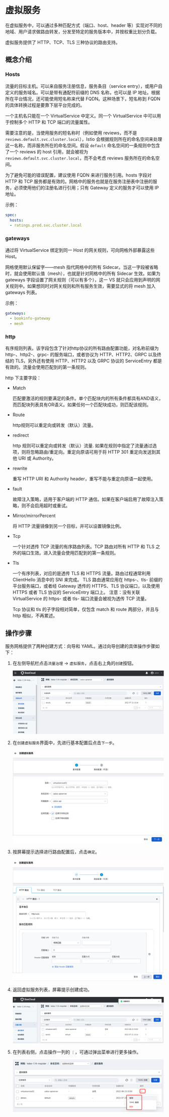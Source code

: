 # 虚拟服务

在虚拟服务中，可以通过多种匹配方式（端口、host、header 等）实现对不同的地域、用户请求做路由转发，分发至特定的服务版本中，并按权重比划分负载。

虚拟服务提供了 HTTP、TCP、TLS 三种协议的路由支持。

## 概念介绍

### Hosts

流量的目标主机。可以来自服务注册信息，服务条目（service entry），或用户自定义的服务域名。可以是带有通配符前缀的 DNS 名称，也可以是 IP 地址。根据所在平台情况，还可能使用短名称来代替 FQDN。这种场景下，短名称到 FQDN 的具体转换过程是要靠下层平台完成的。

一个主机名只能在一个 VirtualService 中定义。同一个 VirtualService 中可以用于控制多个 HTTP 和 TCP 端口的流量属性。

需要注意的是，当使用服务的短名称时（例如使用 reviews，而不是 `reviews.default.svc.cluster.local`），Istio 会根据规则所在的命名空间来处理这一名称，而非服务所在的命名空间。假设 `default` 命名空间的一条规则中包含了一个 reviews 的 host 引用，就会被视为 `reviews.default.svc.cluster.local`，而不会考虑 reviews 服务所在的命名空间。

为了避免可能的错误配置，建议使用 FQDN 来进行服务引用。hosts 字段对 HTTP 和 TCP 服务都是有效的。网格中的服务也就是在服务注册表中注册的服务，必须使用他们的注册名进行引用；只有 Gateway 定义的服务才可以使用 IP 地址。

示例：

```yaml
spec:
  hosts:
  - ratings.prod.svc.cluster.local
```

### gateways

通过将 VirtualService 绑定到同一 Host 的网关规则，可向网格外部暴露这些 Host。

网格使用默认保留字——mesh 指代网格中的所有 Sidecar。当这一字段被省略时，就会使用默认值（mesh），也就是针对网格中的所有 Sidecar 生效。如果为 gateways 字段设置了网关规则（可以有多个），这一 VS 就只会应用到声明的网关规则中。如果想同时对网关规则和所有服务生效，需要显式的将 mesh 加入 gateways 列表。

示例：

```yaml
gateways:
  - bookinfo-gateway
  - mesh
```

### http

有序规则列表。该字段包含了针对http协议的所有路由配置功能，对名称前缀为 http-、http2-、grpc- 的服务端口，或者协议为 HTTP、HTTP2、GRPC 以及终结的 TLS，另外还有使用 HTTP、HTTP2 以及 GRPC 协议的 ServiceEntry 都是有效的。流量会使用匹配到的第一条规则。

http 下主要字段：

- Match

    匹配要激活的规则要满足的条件。单个匹配块内的所有条件都具有AND语义，而匹配块列表具有OR语义。如果任何一个匹配块成功，则匹配该规则。

- Route

    http规则可以重定向或转发（默认）流量。

- redirect

    http 规则可以重定向或转发（默认）流量. 如果在规则中指定了流量通过选项，则将忽略路由/重定向。重定向原语可用于将 HTTP 301 重定向发送到其他 URI 或 Authority。

- rewrite

    重写 HTTP URI 和 Authority header，重写不能与重定向原语一起使用。

- fault

    故障注入策略，适用于客户端的 HTTP 通信。如果在客户端启用了故障注入策略，则不会启用超时或重试。

- Mirror/mirrorPercent

    将 HTTP 流量镜像到另一个目标，并可以设置镜像比例。

- Tcp

    一个针对透传 TCP 流量的有序路由列表。TCP 路由对所有 HTTP 和 TLS 之外的端口生效。进入流量会使用匹配到的第一条规则。

- Tls

    一个有序列表，对应的是透传 TLS 和 HTTPS 流量。路由过程通常利用 ClientHello 消息中的 SNI 来完成。
    TLS 路由通常应用在 https-、tls- 前缀的平台服务端口，或者经 Gateway 透传的 HTTPS、TLS 协议端口，以及使用 HTTPS 或者 TLS 协议的 ServiceEntry 端口上。
    注意：没有关联 VirtualService 的 https- 或者 tls- 端口流量会被视为透传 TCP 流量。

    Tcp 协议和 tls 的子字段相对简单，仅包含 match 和 route 两部分，并且与 http 相似，不再累述。

## 操作步骤

服务网格提供了两种创建方式：向导和 YAML。通过向导创建的具体操作步骤如下：

1. 在左侧导航栏点击`流量治理` -> `虚拟服务`，点击右上角的`创建`按钮。

    ![创建](../../images/virtualserv01.png)

2. 在`创建虚拟服务`界面中，先进行基本配置后点击`下一步`。

    ![创建](../../images/virtualserv02.png)

3. 按屏幕提示选择进行路由配置后，点击`确定`。

    ![创建](../../images/virtualserv03.png)

4. 返回虚拟服务列表，屏幕提示创建成功。

    ![创建](../../images/virtualserv04.png)

5. 在列表右侧，点击操作一列的 `⋮`，可通过弹出菜单进行更多操作。

    ![创建](../../images/virtualserv05.png)
